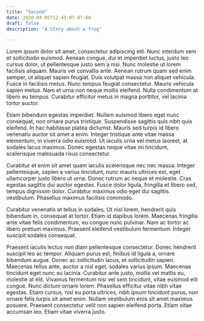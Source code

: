 ```yaml
---
title: "Second"
date: 2020-04-05T12:43:07-07:00
draft: false
description: "A Story about a frog"

---
```


Lorem ipsum dolor sit amet, consectetur adipiscing elit. Nunc interdum sem et sollicitudin euismod. Aenean congue, dui et imperdiet luctus, justo leo cursus dolor, ut pellentesque justo sem a nisi. Nunc molestie ut lorem facilisis aliquam. Mauris vel convallis ante. Aenean rutrum quam sed enim semper, ut aliquet sapien feugiat. Duis volutpat massa non aliquet vehicula. Fusce in facilisis metus. Nunc tempus feugiat consectetur. Mauris vehicula sapien metus. Nam et urna non neque mollis eleifend. Nulla condimentum at libero eu tempus. Curabitur efficitur metus in magna porttitor, vel lacinia tortor auctor.

Etiam bibendum egestas imperdiet. Nullam euismod libero eget nunc consequat, non ornare purus tristique. Suspendisse sagittis quis nibh quis eleifend. In hac habitasse platea dictumst. Mauris sed turpis id libero venenatis auctor sit amet a enim. Integer tristique ante vitae massa elementum, in viverra odio euismod. Ut iaculis urna vel metus laoreet, at sodales lacus maximus. Donec egestas neque vitae mi tincidunt, scelerisque malesuada risus consectetur.

Curabitur et enim sit amet quam iaculis scelerisque nec nec massa. Integer pellentesque, sapien a varius tincidunt, nunc mauris ultrices est, eget ullamcorper justo libero ut urna. Donec rutrum ac neque et molestie. Cras egestas sagittis dui auctor egestas. Fusce dolor ligula, fringilla et libero sed, tempus dignissim dolor. Curabitur maximus odio eget dui sagittis vestibulum. Phasellus maximus facilisis commodo.

Curabitur venenatis at tellus in sodales. Ut nisl lorem, hendrerit quis bibendum in, consequat at tortor. Etiam id dapibus lorem. Maecenas fringilla ante vitae felis condimentum, eu congue nunc pulvinar. Nam ac tortor ac libero pretium maximus. Praesent eleifend vestibulum fermentum. Integer suscipit sodales consequat.

Praesent iaculis lectus non diam pellentesque consectetur. Donec hendrerit suscipit leo ac tempor. Aliquam purus est, finibus id ligula a, ornare bibendum augue. Donec ac sollicitudin lacus, et sollicitudin sapien. Maecenas tellus ante, auctor a nisl eget, sodales varius ipsum. Maecenas tincidunt eget nunc eu lacinia. Curabitur ante justo, mollis vel mattis eu, molestie at elit. Vivamus fermentum nisi vel sem tincidunt, vitae euismod elit congue. Nunc dictum ornare lorem. Phasellus efficitur vitae nibh vitae egestas. Etiam cursus, nisl eu porta ultrices, nibh ipsum tincidunt purus, non ornare felis turpis sit amet enim. Nullam vestibulum eros sit amet maximus posuere. Praesent consectetur velit non sapien eleifend porta. Etiam vitae accumsan leo. Etiam vitae viverra justo.
